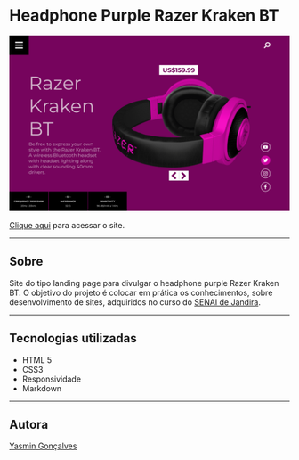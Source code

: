 # Headphone Purple Razer Kraken BT

![](./img/screenshot.png)


[Clique aqui](https://yasmingcv.github.io/headphone-purple/) para acessar o site.

---
## Sobre
Site do tipo landing page para divulgar o headphone purple Razer Kraken BT.
O objetivo do projeto é colocar em prática os conhecimentos, sobre desenvolvimento de sites, adquiridos no curso do [SENAI de Jandira](https://jandira.sp.senai.br/).



---
## Tecnologias utilizadas
- HTML 5
- CSS3
- Responsividade
- Markdown

---
## Autora

[Yasmin Gonçalves](https://github.com/yasmingcv)
